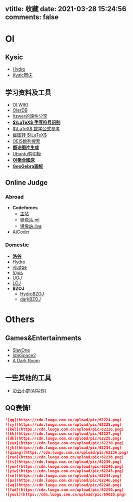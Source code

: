 vtitle: 收藏
date: 2021-03-28 15:24:56
comments: false
---
# OI

## Kysic

- [Hydro](https://hydro.org.cn)
- [Kysic图床](https://image.kysic.com.cn/)

## 学习资料及工具

- [OI WIKI](https://oi-wiki.org)
- [OIerDB](https://bytew.net/OIer/index.html)
- [hzwer的课件分享](https://github.com/hzwer/shareOI)
- [**$\LaTeX$ 手写符号识别**](http://detexify.kirelabs.org/classify.html)
- [$\LaTeX$ 数学公式参考](http://www.mohu.org/info/symbols/symbols.htm)
- [截图转 $\LaTeX$](https://mathpix.com/)
- [OEIS数列搜索](https://oeis.org/)
- [**图论图片生成**](https://csacademy.com/app/graph_editor/)
- [Ubuntu剪切板](https://paste.ubuntu.com/)
- [**OI聚合图床**](https://p.oier.tk/)
- [**GeoGebra画板**](https://www.geogebra.org/graphing?lang=zh_CN)

## Online Judge

### Abroad

- **Codeforces**
  - [主站](http://codeforces.com)
  - [镜像站.ml](http://codeforces.ml)
  - [镜像站.live](http://codeforces.com)
- [AtCoder](https://atcoder.jp)

### Domestic

- [**洛谷**](https://luogu.com.cn)
- [Hydro](https://hydro.org.cn)
- [vjudge](https://vjudge.net)
- [Vijos](https://vijos.org)
- [UOJ](https://uoj.ac)
- [LOJ](https://loj.ac)
- **BZOJ**
  - [HydroBZOJ](https://hydro.org.cn/d/bzoj/)
  - [darkBZOJ](https://darkbzoj.tk)

# Others

## Games&Entertainments

- [SlayOne](https://slay.one)
- [IdleSpace2](http://idlegame.gitee.io/idlespace2/#/info)
- [A Dark Room](http://g.miaowu.asia/?lang=cn)

## 一些其他的工具

- [彩云小梦(AI写作)](http://if.caiyunai.com/dream/)

## QQ表情!

```markdown
![qq](https://cdn.luogu.com.cn/upload/pic/62224.png)
![cy](https://cdn.luogu.com.cn/upload/pic/62225.png)
![kel](https://cdn.luogu.com.cn/upload/pic/62226.png)
![kk](https://cdn.luogu.com.cn/upload/pic/62227.png)
![dk](https://cdn.luogu.com.cn/upload/pic/62228.png)
![xyx](https://cdn.luogu.com.cn/upload/pic/62230.png)
![jk](https://cdn.luogu.com.cn/upload/pic/62234.png)
![qiang](https://cdn.luogu.com.cn/upload/pic/62236.png)
![ruo](https://cdn.luogu.com.cn/upload/pic/62238.png)
![ts](https://cdn.luogu.com.cn/upload/pic/62239.png)
![yun](https://cdn.luogu.com.cn/upload/pic/62240.png)
![yiw](https://cdn.luogu.com.cn/upload/pic/62243.png)
![se](https://cdn.luogu.com.cn/upload/pic/62244.png)
![px](https://cdn.luogu.com.cn/upload/pic/62246.png)
![wq](https://cdn.luogu.com.cn/upload/pic/62248.png)
![fad](https://cdn.luogu.com.cn/upload/pic/62250.png)
![youl](https://cdn.luogu.com.cn/upload/pic/69020.png)
```